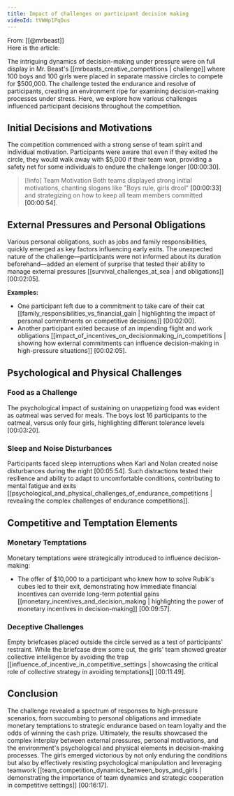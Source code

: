 ```yaml
---
title: Impact of challenges on participant decision making
videoId: tVWWp1PqDus
---
```


From: [[@mrbeast]] <br/> 
Here is the article:

The intriguing dynamics of decision-making under pressure were on full display in Mr. Beast's [[mrbeasts_creative_competitions | challenge]] where 100 boys and 100 girls were placed in separate massive circles to compete for $500,000. The challenge tested the endurance and resolve of participants, creating an environment ripe for examining decision-making processes under stress. Here, we explore how various challenges influenced participant decisions throughout the competition.

## Initial Decisions and Motivations

The competition commenced with a strong sense of team spirit and individual motivation. Participants were aware that even if they exited the circle, they would walk away with $5,000 if their team won, providing a safety net for some individuals to endure the challenge longer <a class="yt-timestamp" data-t="00:00:30">[00:00:30]</a>.

> [!info] Team Motivation
> Both teams displayed strong initial motivations, chanting slogans like "Boys rule, girls drool" <a class="yt-timestamp" data-t="00:00:33">[00:00:33]</a> and strategizing on how to keep all team members committed <a class="yt-timestamp" data-t="00:00:54">[00:00:54]</a>.

## External Pressures and Personal Obligations

Various personal obligations, such as jobs and family responsibilities, quickly emerged as key factors influencing early exits. The unexpected nature of the challenge—participants were not informed about its duration beforehand—added an element of surprise that tested their ability to manage external pressures [[survival_challenges_at_sea | and obligations]] <a class="yt-timestamp" data-t="00:02:05">[00:02:05]</a>.

**Examples:**
- One participant left due to a commitment to take care of their cat [[family_responsibilities_vs_financial_gain | highlighting the impact of personal commitments on competitive decisions]] <a class="yt-timestamp" data-t="00:02:00">[00:02:00]</a>.
- Another participant exited because of an impending flight and work obligations [[impact_of_incentives_on_decisionmaking_in_competitions | showing how external commitments can influence decision-making in high-pressure situations]] <a class="yt-timestamp" data-t="00:02:05">[00:02:05]</a>.

## Psychological and Physical Challenges

### Food as a Challenge

The psychological impact of sustaining on unappetizing food was evident as oatmeal was served for meals. The boys lost 16 participants to the oatmeal, versus only four girls, highlighting different tolerance levels <a class="yt-timestamp" data-t="00:03:20">[00:03:20]</a>.

### Sleep and Noise Disturbances

Participants faced sleep interruptions when Karl and Nolan created noise disturbances during the night <a class="yt-timestamp" data-t="00:05:54">[00:05:54]</a>. Such distractions tested their resilience and ability to adapt to uncomfortable conditions, contributing to mental fatigue and exits [[psychological_and_physical_challenges_of_endurance_competitions | revealing the complex challenges of endurance competitions]].

## Competitive and Temptation Elements

### Monetary Temptations

Monetary temptations were strategically introduced to influence decision-making:
- The offer of $10,000 to a participant who knew how to solve Rubik's cubes led to their exit, demonstrating how immediate financial incentives can override long-term potential gains [[monetary_incentives_and_decision_making | highlighting the power of monetary incentives in decision-making]] <a class="yt-timestamp" data-t="00:09:57">[00:09:57]</a>.

### Deceptive Challenges

Empty briefcases placed outside the circle served as a test of participants’ restraint. While the briefcase drew some out, the girls' team showed greater collective intelligence by avoiding the trap [[influence_of_incentive_in_competitive_settings | showcasing the critical role of collective strategy in avoiding temptations]] <a class="yt-timestamp" data-t="00:11:49">[00:11:49]</a>.

## Conclusion

The challenge revealed a spectrum of responses to high-pressure scenarios, from succumbing to personal obligations and immediate monetary temptations to strategic endurance based on team loyalty and the odds of winning the cash prize. Ultimately, the results showcased the complex interplay between external pressures, personal motivations, and the environment's psychological and physical elements in decision-making processes. The girls emerged victorious by not only enduring the conditions but also by effectively resisting psychological manipulation and leveraging teamwork [[team_competition_dynamics_between_boys_and_girls | demonstrating the importance of team dynamics and strategic cooperation in competitive settings]] <a class="yt-timestamp" data-t="00:16:17">[00:16:17]</a>.
